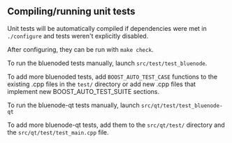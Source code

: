 Compiling/running unit tests
------------------------------------

Unit tests will be automatically compiled if dependencies were met in `./configure`
and tests weren't explicitly disabled.

After configuring, they can be run with `make check`.

To run the bluenoded tests manually, launch `src/test/test_bluenode`.

To add more bluenoded tests, add `BOOST_AUTO_TEST_CASE` functions to the existing
.cpp files in the `test/` directory or add new .cpp files that
implement new BOOST_AUTO_TEST_SUITE sections.

To run the bluenode-qt tests manually, launch `src/qt/test/test_bluenode-qt`

To add more bluenode-qt tests, add them to the `src/qt/test/` directory and
the `src/qt/test/test_main.cpp` file.
